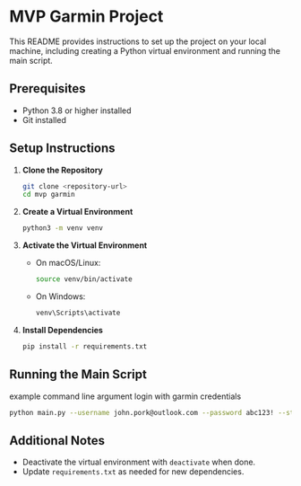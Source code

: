 # MVP Garmin Project

This README provides instructions to set up the project on your local machine, including creating a Python virtual environment and running the main script.

## Prerequisites

- Python 3.8 or higher installed
- Git installed

## Setup Instructions

1. **Clone the Repository**

    ```bash
    git clone <repository-url>
    cd mvp garmin
    ```

2. **Create a Virtual Environment**

    ```bash
    python3 -m venv venv
    ```

3. **Activate the Virtual Environment**

    - On macOS/Linux:
      ```bash
      source venv/bin/activate
      ```
    - On Windows:
      ```bash
      venv\Scripts\activate
      ```

4. **Install Dependencies**

    ```bash
    pip install -r requirements.txt
    ```

## Running the Main Script

example command line argument
login with garmin credentials 

```bash
python main.py --username john.pork@outlook.com --password abc123! --start_date 2025-05-01 --end_date 2025-05-30
```

## Additional Notes

- Deactivate the virtual environment with `deactivate` when done.
- Update `requirements.txt` as needed for new dependencies.
